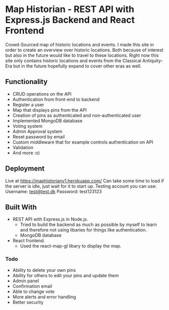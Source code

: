 # Map Historian - REST API with Express.js Backend and React Frontend

Crowd-Sourced map of historic locations and events.
I made this site in order to create an overview over historic locations. Both because of interest but also in the future would like to travel to these locations.
Right now this site only contains historic locations and events from the Classical Antiquity-Era but in the future hopefully expand to cover other eras as well.

## Functionality
- CRUD operations on the API
- Authentication from front-end to backend
- Register a user
- Map that displays pins from the API
- Creation of pins as authenticated and non-authenticated user
- Implemented MongoDB database
- Voting system
- Admin Approval system
- Reset password by email
- Custom middleware that for example controls authentication on API
- Validation
- And more :o)


## Deployment

Live at https://maphistorianv1.herokuapp.com/
Can take some time to load if the server is idle, just wait for it to start up.
Testing account you can use:
Username: test@test.dk
Password: test123123

## Built With

- REST API with Express.js in Node.js.
  - Tried to build the backend as much as possible by myself to learn and therefore not using libaries for things like authentication.
  - MongoDB database
- React frontend.
  - Used the react-map-gl libary to display the map.

### Todo

- Ability to delete your own pins
- Ability for others to edit your pins and update them
- Admin panel
- Confirmation email
- Able to change vote
- More alerts and error handling
- Better security
